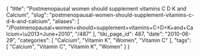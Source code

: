 {
    "title": "Postmenopausal women should supplement vitamins C D K and Calcium",
    "slug": "postmenopausal-women-should-supplement-vitamins-c-d-k-and-calcium",
    "aliases": [
        "/Postmenopausal+women+should+supplement+vitamins+C+D+K+and+Calcium+\u2013+June+2010",
        "/487"
    ],
    "tiki_page_id": 487,
    "date": "2010-06-29",
    "categories": [
        "Calcium",
        "Vitamin K",
        "Women",
        "Vitamin C"
    ],
    "tags": [
        "Calcium",
        "Vitamin C",
        "Vitamin K",
        "Women"
    ]
}